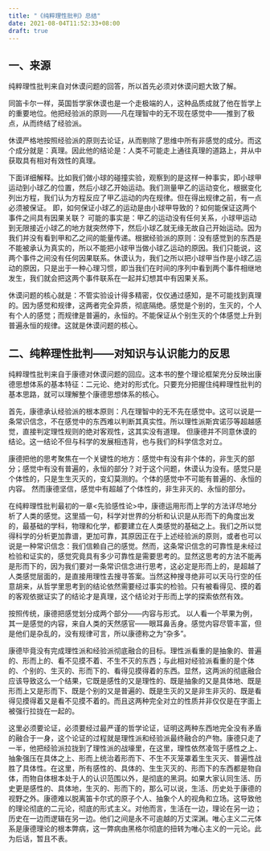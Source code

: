 ```yaml
---
title: "《纯粹理性批判》总结"
date: 2021-08-04T11:52:33+08:00
draft: true
---
```


## 一、来源

纯粹理性批判来自对休谟问题的回答，所以首先必须对休谟问题大致了解。

同笛卡尔一样，英国哲学家休谟也是一个走极端的人，这种品质成就了他在哲学上的重要地位。他把经验派的原则——凡在理智中的无不现在感觉中——推到了极点，从而终结了经验派。

休谟严格地按照经验派的原则去论证，从而剔除了思维中所有非感觉的成分。而这个成分就是：真理。因此他的结论是：人类不可能走上通往真理的道路上，并从中获取具有相对有效性的真理。

下面详细解释。比如我们做小球的碰撞实验，观察到的是这样一种事实，即小球甲运动到小球乙的位置，然后小球乙开始运动。我们测量甲乙的运动变化，根据变化列出方程，我们认为方程反应了甲乙运动的内在规律。但在得出规律之前，有一点必须被保证。 即，如何保证小球乙的运动是由小球甲导致的？如何能保证这两个事件之间具有因果关联？ 可能的事实是：甲乙的运动没有任何关系，小球甲运动到无限接近小球乙的地方就突然停下，然后小球乙就无缘无故自己开始运动。因为我们并没有看到甲和乙之间的能量传递。根据经验派的原则：没有感觉到的东西是不能被承认为真实的，所以不能把小球甲当做小球乙运动的原因。我们只能说，这两个事件之间没有任何因果联系。休谟认为，我们之所以把小球甲当作是小球乙运动的原因，只是出于一种心理习惯，即当我们在时间的序列中看到两个事件相继地发生，我们就会把这两个事件联系在一起并幻想其中有因果关系。

 休谟问题的核心就是：不管实验设计得多精密，仅仅通过感知，是不可能找到真理的。因为感觉和规律，这两者完全异质，彻底隔绝。感觉是个别的，生灭的，个人有个人的感觉；而规律是普遍的，永恒的。不能保证从个别生灭的个体感觉上升到普遍永恒的规律。这就是休谟问题的核心。

## 二、纯粹理性批判——对知识与认识能力的反思

纯粹理性批判来自于康德对休谟问题的回应。这本书的整个理论框架充分反映出康德思想体系的基本特征：二元论、绝对的形式化。只要充分把握住纯粹理性批判的基本思路，就可以理解整个康德思想体系的核心。

首先，康德承认经验派的根本原则：凡在理智中的无不先在感觉中。这可以说是一条常识信念，不在感觉中的东西难以判断其真实性。所以理性派斯宾诺莎等超越感觉，直接判定理性规则的绝对客观性，这其实没有道理。 但康德并不同意休谟的结论。这一结论不但与科学的发展相违背，也与我们的科学信念对立。

康德把他的思考聚焦在一个关键性的地方：感觉中有没有非个体的，非生灭的部分；感觉中有没有普遍的，永恒的部分？对于这个问题，休谟认为没有。感觉只是个体性的，只是生生灭灭的，变幻莫测的。个体的感觉中不可能有普遍的、永恒的内容。 然而康德坚信，感觉中有超越了个体性的，非生非灭的、永恒的部分。

在纯粹理性批判最初的一章<先验感性论>中，康德运用形而上学的方法详尽地分析了人类的感觉。这里插一句，科学对世界的分析和认识是从形而下的角度出发的，最基础的学科，物理和化学，都要建立在人类感觉的基础之上。我们之所以觉得科学的分析更加靠谱，更加可靠，其原因正在于上述经验派的原则，或者也可以说是一种常识信念：我们信赖自己的感觉。然而，这条常识信念的可靠性是未经过检验和证实的，感觉究竟具有多少可靠性是需要思考的。显然这思考的方法不能再是形而下的，因为我们要对一条常识信念进行思考，这必定是形而上的，是超越了人类感觉层面的，是直接用理性去搜寻答案。当然这种搜寻绝非可以天马行空的任意胡来，从哲学里思考到的结论依然需要经过事实的检验。只有被看得见、摸的着的客观依据证实了的结论才是真理，这个结论对于形而上学的探索依然有效。

按照传统，康德把感觉划分成两个部分——内容与形式。 以人看一个苹果为例，其一是感觉的内容，来自人类的天然感官——眼耳鼻舌身。感觉内容尽管丰富，但是他们是杂乱的，没有规律可言，所以康德称之为“杂多”。

康德毕竟没有完成理性派和经验派彻底融合的目标。理性派看重的是抽象的、普遍的、形而上的、看不见摸不着、不生不灭的东西；与此相对经验派看重的是个体的、个别的、生灭的、形而下的、看得见摸得着的东西。显然，这两派的彻底融合应该导致这么一个结果，它既是感性的又是理性的、既是抽象的又是具体地、既是形而上又是形而下、既是个别的又是普遍的、既是生灭的又是非生非灭的、既是看得见摸得着又是看不见摸不着的。而且这两种完全对立的性质并非仅仅是在字面上被强行拉拢在一起的。

这里必须要论证，必须要经过最严谨的哲学论证，证明这两种东西地完全没有矛盾的融合于一身，这个论证的过程就是理性派和经验派最终融合的产物。康德只走了一半，他把经验派拉拢到了理性派的战壕里，在这里，理性依然凌驾于感性之上、抽象强压在具体之上、形而上统治着形而下、不生不灭笼罩着生生灭灭、普遍性战胜了具体性。在这里，所有感性的、具体的、生生灭灭的、形而下的东西都是物自体，而物自体根本处于人的认识范围以外，是彻底的黑洞。如果大家认同生活、历史更是感性的、具体地，生灭的、形而下的，那么可以说，生活、历史处于康德的视野之外。康德难以脱离笛卡尔式的原子个人、抽象个人的视角和立场。这导致他的理论彻底的二元论，彻底的形式主义。对他而言，生活在一边，理论在另一边；历史在一边而逻辑在另一边。他们之间是永不可逾越的万丈深渊。唯心主义二元体系是康德理论的根本弊病，这一弊病由黑格尔彻底的扭转为唯心主义的一元论。此为后话，暂且不表。

